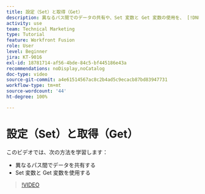 ```yaml
---
title: 設定（Set）と取得（Get）
description: 異なるパス間でのデータの共有や、Set 変数と Get 変数の使用を、 [!DNL Adobe Workfront Fusion] 内ですべて行う方法について説明します。
activity: use
team: Technical Marketing
type: Tutorial
feature: Workfront Fusion
role: User
level: Beginner
jira: KT-9016
exl-id: 18781714-af56-4bde-84c5-bf445186e43a
recommendations: noDisplay,noCatalog
doc-type: video
source-git-commit: a4e61514567ac8c2b4ad5c9ecacb87bd83947731
workflow-type: tm+mt
source-wordcount: '44'
ht-degree: 100%

---
```


# 設定（Set）と取得（Get）

このビデオでは、次の方法を学習します：

* 異なるパス間でデータを共有する
* Set 変数と Get 変数を使用する

>[!VIDEO](https://video.tv.adobe.com/v/335275/?quality=12&learn=on)

